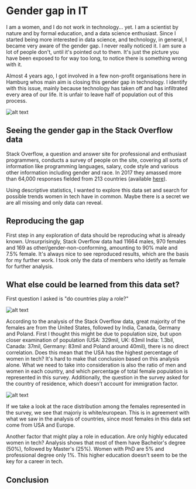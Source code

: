 # Gender gap in IT

I am a women, and I do not work in technology... yet. I am a scientist by nature and by formal education, and a data science enthusiast. Since I started being more interested in data science, and technology, in general, I became very aware of the gender gap. I never really noticed it. I am sure a lot of people don't, until it's pointed out to them. It's just the picture you have been exposed to for way too long, to notice there is something wrong with it. 

Almost 4 years ago, I got involved in a few non-profit organisations here in Hamburg whos main aim is closing this gender gap in technology. I identify with this issue, mainly because technology has taken off and has infiltrated every area of our life. It is unfair to leave half of population out of this process.

![alt text](https://github.com/milbajagic/StackOverflow_2017_survey_analysis/photography-of-a)

## Seeing the gender gap in the Stack Overflow data

Stack Overflow, a question and answer site for professional and enthusiast programmers, conducts a survey of people on the site, covering all sorts of information like programming languages, salary, code style and various other information including gender and race. In 2017 they amassed more than 64,000 responses fielded from 213 countries (available [here](https://www.kaggle.com/stackoverflow/so-survey-2017/data)). 

Using descriptive statistics, I wanted to explore this data set and search for possible trends women in tech have in common. Maybe there is a secret we are all missing and only data can reveal. 

## Reproducing the gap
First step in any exploration of data should be reproducing what is already known. Unsurprisingly, Stack Overflow data had 11664 males, 970 females and 169 as other/gender-non-conforming, amounting to 90% male and 7.5% female. It's always nice to see reproduced results, which are the basis for my further work. I took only the data of members who idetify as female for further analysis. 

## What else could be learned from this data set?
First question I asked is "do countries play a role?" 

![alt text](https://github.com/milbajagic/StackOverflow_2017_survey_analysis/female_coutry.png)

According to the analysis of the Stack Overflow data, great majority of the females are from the United States, followed by India, Canada, Germany and Poland. First I thought this might be due to population size, but upon closer examination of population (USA: 329mil, UK: 63mil India: 1.3bil, Canada: 37mil, Germany: 83mil and Poland around 40mil), there is no direct correlation. Does this mean that the USA has the highest percentage of women in tech? It's hard to make that conclusion based on this analysis alone. What we need to take into consideration is also the ratio of men and women in each country, and which percentage of total female population is represented in this survey. Additionally, the question in the survey asked for the country of residence, which doesn't account for immigration factor.

![alt text](https://github.com/milbajagic/StackOverflow_2017_survey_analysis/female_race.png)

If we take a look at the race distribution among the females represented in the survey, we see that majoriy is white/european. This is in agreement with what we saw in the analysis of countries, since most females in this data set come from USA and Europe. 

Another factor that might play a role in education. Are only highly educated women in tech? Analysis shows that most of them have Bachelor's degree (50%), followed by Master's (25%). Women with PhD are 5% and professional degree only 1%. This higher education doesn't seem to be the key for a career in tech.

## Conclusion



